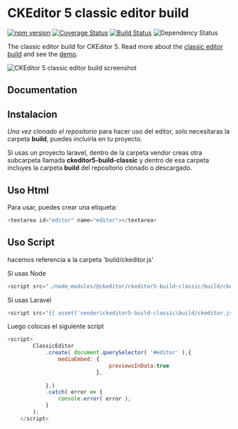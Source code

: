 CKEditor 5 classic editor build
========================================

[![npm version](https://badge.fury.io/js/%40ckeditor%2Fckeditor5-build-classic.svg)](https://www.npmjs.com/package/@ckeditor/ckeditor5-build-classic)
[![Coverage Status](https://coveralls.io/repos/github/ckeditor/ckeditor5/badge.svg?branch=master)](https://coveralls.io/github/ckeditor/ckeditor5?branch=master)
[![Build Status](https://travis-ci.com/ckeditor/ckeditor5.svg?branch=master)](https://app.travis-ci.com/github/ckeditor/ckeditor5)
![Dependency Status](https://img.shields.io/librariesio/release/npm/@ckeditor/ckeditor5-build-classic)

The classic editor build for CKEditor 5. Read more about the [classic editor build](https://ckeditor.com/docs/ckeditor5/latest/installation/getting-started/predefined-builds.html#classic-editor) and see the [demo](https://ckeditor.com/docs/ckeditor5/latest/examples/builds/classic-editor.html).

![CKEditor 5 classic editor build screenshot](https://c.cksource.com/a/1/img/npm/ckeditor5-build-classic.png)

## Documentation

## Instalacion

_Una vez clonado el repositorio_ para hacer uso del editor, solo necesitaras la carpeta **build**, puedes incluirla en tu proyecto.

Si usas un proyecto laravel, dentro de la carpeta vendor creas otra subcarpeta llamada **ckeditor5-build-classic** y dentro de esa carpeta incluyes la carpeta **build** del repositorio clonado o descargado.

## Uso Html
Para usar, puedes crear una etiqueta:
 ```js
<textarea id="editor" name="editor"></textarea>
```
## Uso Script
hacemos referencia a la carpeta 'build/ckeditor.js'

Si usas Node

```js
<script src="./node_modules/@ckeditor/ckeditor5-build-classic/build/ckeditor.js"></script>
```
Si usas Laravel
```js
<script src="{{ asset('vendor\ckeditor5-build-classic\build/ckeditor.js') }}"></script>
```
Luego colocas el siguiente script
```js
<script>
        ClassicEditor
            .create( document.querySelector( '#editor' ),{
                mediaEmbed: {
                                previewsInData:true
                            },
                            
            },)
            .catch( error => {
                console.error( error );
            } 
        );
    </script>
```